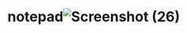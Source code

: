 # notepad![Screenshot (26)](https://user-images.githubusercontent.com/101655279/161265216-46353dfd-106b-44cc-9bc0-79501d81f4b2.png)
